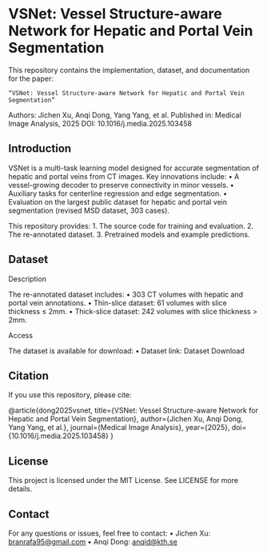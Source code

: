 # VSNet: Vessel Structure-aware Network for Hepatic and Portal Vein Segmentation

This repository contains the implementation, dataset, and documentation for the paper:

	“VSNet: Vessel Structure-aware Network for Hepatic and Portal Vein Segmentation”
Authors: Jichen Xu, Anqi Dong, Yang Yang, et al.
Published in: Medical Image Analysis, 2025
DOI: 10.1016/j.media.2025.103458



## Introduction

VSNet is a multi-task learning model designed for accurate segmentation of hepatic and portal veins from CT images. Key innovations include:
	•	A vessel-growing decoder to preserve connectivity in minor vessels.
	•	Auxiliary tasks for centerline regression and edge segmentation.
	•	Evaluation on the largest public dataset for hepatic and portal vein segmentation (revised MSD dataset, 303 cases).

This repository provides:
	1.	The source code for training and evaluation.
	2.	The re-annotated dataset.
	3.	Pretrained models and example predictions.


## Dataset

Description

The re-annotated dataset includes:
	•	303 CT volumes with hepatic and portal vein annotations.
	•	Thin-slice dataset: 61 volumes with slice thickness ≤ 2mm.
	•	Thick-slice dataset: 242 volumes with slice thickness > 2mm.

Access

The dataset is available for download:
	•	Dataset link: Dataset Download


## Citation

If you use this repository, please cite:

@article{dong2025vsnet,
  title={VSNet: Vessel Structure-aware Network for Hepatic and Portal Vein Segmentation},
  author={Jichen Xu, Anqi Dong, Yang Yang, et al.},
  journal={Medical Image Analysis},
  year={2025},
  doi={10.1016/j.media.2025.103458}
}


## License

This project is licensed under the MIT License. See LICENSE for more details.


## Contact

For any questions or issues, feel free to contact:
        •	Jichen Xu: branrafa95@gmail.com
	•	Anqi Dong: anqid@kth.se
 

